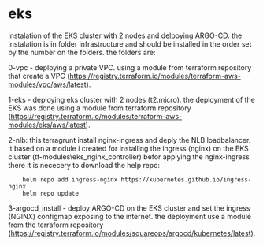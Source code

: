 # eks
instalation of the EKS cluster with 2 nodes and delpoying ARGO-CD.
the instalation is in folder infrastructure and should be installed in the order set by the number on the folders.
the folders are:

0-vpc - deploying a private VPC. using a module from terraform repository that create a VPC (https://registry.terraform.io/modules/terraform-aws-modules/vpc/aws/latest).

1-eks - deploying eks cluster with 2 nodes (t2.micro). the deployment of the EKS  was done using a module from terraform repository
(https://registry.terraform.io/modules/terraform-aws-modules/eks/aws/latest).

2-nlb:
    this terragrunt install nginx-ingress and deply the NLB loadbalancer. it based on a module i created for installing the ingress (nginx) on the EKS cluster 
    (tf-modules\eks_nginx_controller)
    befor applying the nginx-ingress there it is nececery to download the help repo:

        helm repo add ingress-nginx https://kubernetes.github.io/ingress-nginx
        helm repo update

3-argocd_install - deploy ARGO-CD on the EKS cluster and set the ingress (NGINX) configmap exposing to the internet. the deployment use a module from the 
terraform repository (https://registry.terraform.io/modules/squareops/argocd/kubernetes/latest).
